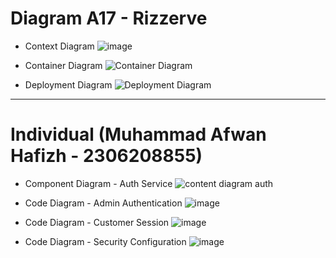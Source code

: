 # Diagram A17 - Rizzerve
- Context Diagram
![image](https://github.com/user-attachments/assets/ffed3051-0812-4910-a090-19e41b8d4acb)

- Container Diagram
![Container Diagram]()

- Deployment Diagram
![Deployment Diagram]()

---

# Individual (Muhammad Afwan Hafizh - 2306208855)
- Component Diagram - Auth Service
![content diagram auth](https://github.com/user-attachments/assets/9de882aa-a9b2-45e5-a28e-05d96773952f)

- Code Diagram - Admin Authentication
![image](https://github.com/user-attachments/assets/73b9f8a4-14c7-43d0-b96e-8fc044211389)

- Code Diagram - Customer Session
![image](https://github.com/user-attachments/assets/d334907c-2319-48d7-95db-6fc2e60927e8)

- Code Diagram - Security Configuration
![image](https://github.com/user-attachments/assets/8b0fbbe7-9c9e-4534-a9d0-9b445d7b3534)
